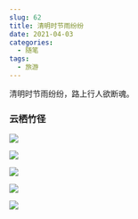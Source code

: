 ```yaml
---
slug: 62
title: 清明时节雨纷纷
date: 2021-04-03
categories: 
  - 随笔
tags: 
  - 旅游
---
```





清明时节雨纷纷，路上行人欲断魂。

### 云栖竹径

![](https://imgurl.zishu.me/images/2021/04/04/b2dbd256cb9c3cd65110580c9c02dbfd.png)

![](https://imgurl.zishu.me/images/2021/04/04/a27aeb1b582c6a0cd510a5c3ad28fd41.png)

![](https://imgurl.zishu.me/images/2021/04/03/5753d64ad69892c2b64de4a726f63724.png)

![](https://imgurl.zishu.me/images/2021/04/04/b3839222eaf37e4520e183104b876430.png)

![](https://imgurl.zishu.me/images/2021/04/04/c9d1b928b996ee283177be0fa246543b.png)